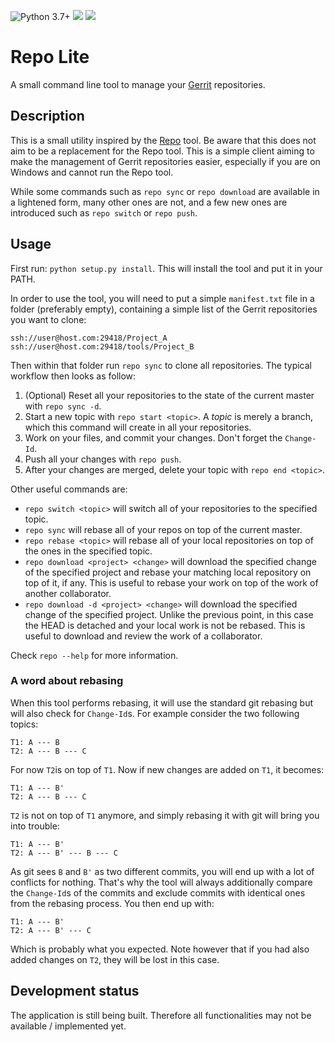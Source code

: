 ![Python 3.7+](https://img.shields.io/badge/python-3.7+-blue.svg)
![](https://img.shields.io/github/license/CokieForever/RepoLite)
![](https://img.shields.io/github/workflow/status/CokieForever/RepoLite/Build)

# Repo Lite

A small command line tool to manage your [Gerrit](https://www.gerritcodereview.com/) repositories.

## Description

This is a small utility inspired by the
[Repo](https://gerrit.googlesource.com/git-repo/+/refs/heads/master/README.md) tool. Be aware that this does not aim
to be a replacement for the Repo tool. This is a simple client aiming to make the management of Gerrit repositories
easier, especially if you are on Windows and cannot run the Repo tool.

While some commands such as `repo sync` or `repo download` are available in a lightened form, many other ones are not,
and a few new ones are introduced such as `repo switch` or `repo push`.

## Usage

First run: `python setup.py install`. This will install the tool and put it in your PATH.

In order to use the tool, you will need to put a simple `manifest.txt` file in a folder (preferably empty), containing
a simple list of the Gerrit repositories you want to clone:

```
ssh://user@host.com:29418/Project_A
ssh://user@host.com:29418/tools/Project_B
```

Then within that folder run `repo sync` to clone all repositories. The typical workflow then looks as follow:

1. (Optional) Reset all your repositories to the state of the current master with `repo sync -d`.
2. Start a new topic with `repo start <topic>`. A _topic_ is merely a branch, which this command will create in all
your repositories.
3. Work on your files, and commit your changes. Don't forget the `Change-Id`.
4. Push all your changes with `repo push`.
5. After your changes are merged, delete your topic with `repo end <topic>`.

Other useful commands are:

* `repo switch <topic>` will switch all of your repositories to the specified topic.
* `repo sync` will rebase all of your repos on top of the current master.
* `repo rebase <topic>` will rebase all of your local repositories on top of the ones in the specified topic.
* `repo download <project> <change>` will download the specified change of the specified project and rebase your
matching local repository on top of it, if any. This is useful to rebase your work on top of the work of another
collaborator.
* `repo download -d <project> <change>` will download the specified change of the specified project. Unlike
 the previous point, in this case the HEAD is detached and your local work is not be rebased. This is useful to
 download and review the work of a collaborator.
 
Check `repo --help` for more information.

### A word about rebasing

When this tool performs rebasing, it will use the standard git rebasing but will also check for `Change-Id`s. For
example consider the two following topics:

```
T1: A --- B
T2: A --- B --- C
```

For now `T2`is on top of `T1`. Now if new changes are added on `T1`, it becomes:

```
T1: A --- B'
T2: A --- B --- C
```

`T2` is not on top of `T1` anymore, and simply rebasing it with git will bring you into trouble:

```
T1: A --- B'
T2: A --- B' --- B --- C
```

As git sees `B` and `B'` as two different commits, you will end up with a lot of conflicts for nothing. That's why the
tool will always additionally compare the `Change-Id`s of the commits and exclude commits with identical ones from the
rebasing process. You then end up with:

```
T1: A --- B'
T2: A --- B' --- C
```

Which is probably what you expected. Note however that if you had also added changes on `T2`, they will be lost in this
case.

## Development status

The application is still being built. Therefore all functionalities may not be available / implemented yet.
